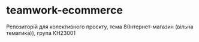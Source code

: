 # teamwork-ecommerce
Репозиторій для колективного проєкту, тема 8(Інтернет-магазин (вільна тематика)), група КН23001
